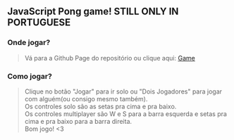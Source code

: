 ## JavaScript Pong game! STILL ONLY IN PORTUGUESE

### Onde jogar?
> Vá para a Github Page do repositório ou clique aqui: <a href="https://carolrolis.github.io/pong/">Game</a>

### Como jogar?
> Clique no botão "Jogar" para ir solo ou "Dois Jogadores" para jogar com alguém(ou consigo mesmo também).<br>
> Os controles solo são as setas pra cima e pra baixo.<br>
> Os controles multiplayer são W e S para a barra esquerda e setas pra cima e pra baixo para a barra direita.<br>
> Bom jogo! <3
